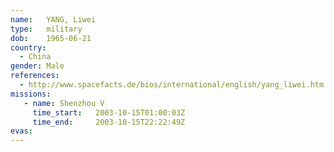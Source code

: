```yaml
---
name:	YANG, Liwei
type:	military
dob:	1965-06-21
country:
  - China
gender:	Male
references:
  - http://www.spacefacts.de/bios/international/english/yang_liwei.htm
missions:
   - name: Shenzhou V
     time_start:   2003-10-15T01:00:03Z
     time_end:     2003-10-15T22:22:49Z
evas:
---
```

